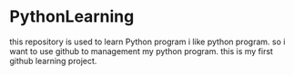 # PythonLearning
this repository is used to learn Python program
i like python program.
so i want to use github to management my python program.
this is my first github learning project.
